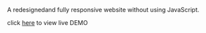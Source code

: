 A redesignedand fully responsive website without using JavaScript.

click [here](https://rouhi438.github.io/RemadeLayouts/Cocokind) to view live DEMO

